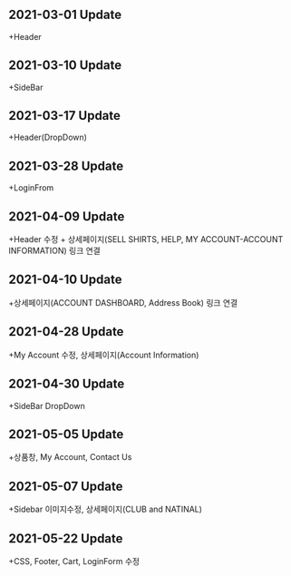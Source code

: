 ## 2021-03-01 Update
+Header

## 2021-03-10 Update
+SideBar

## 2021-03-17 Update
+Header(DropDown)

## 2021-03-28 Update
+LoginFrom

## 2021-04-09 Update
+Header 수정   + 상세페이지(SELL SHIRTS, HELP, MY ACCOUNT-ACCOUNT INFORMATION) 링크 연결

## 2021-04-10 Update
+상세페이지(ACCOUNT DASHBOARD, Address Book) 링크 연결

## 2021-04-28 Update
+My Account 수정, 상세페이지(Account Information)

## 2021-04-30 Update
+SideBar DropDown

## 2021-05-05 Update
+상품창, My Account, Contact Us 

## 2021-05-07 Update
+Sidebar 이미지수정, 상세페이지(CLUB and NATINAL)

## 2021-05-22 Update
+CSS, Footer, Cart, LoginForm 수정
